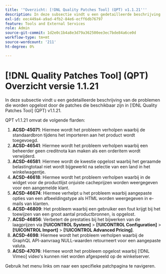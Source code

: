 ```yaml
---
title: '"Overzicht: [!DNL Quality Patches Tool] (QPT) v1.1.21'''
description: In deze subsectie vindt u een gedetailleerde beschrijving van de problemen die worden opgelost door de patches die beschikbaar zijn in [!DNL Quality Patches Tool] (QPT) v1.1.21.
exl-id: eec449a4-a9ad-4fb2-84e6-ecff6db76797
feature: Tools and External Services
role: Admin
source-git-commit: 1d2e0c1b4a8e3d79a362500ee3ec7bde84a6ce0d
workflow-type: tm+mt
source-wordcount: '211'
ht-degree: 0%

---
```


# [!DNL Quality Patches Tool] (QPT) Overzicht versie 1.1.21

In deze subsectie vindt u een gedetailleerde beschrijving van de problemen die worden opgelost door de patches die beschikbaar zijn in [!DNL Quality Patches Tool] (QPT) v1.1.21.

QPT v1.1.21 omvat de volgende flarden:

1. **ACSD-45071**: Hiermee wordt het probleem verholpen waarbij de standaardbron tijdens het importeren aan het product wordt toegevoegd.
1. **ACSD-46541**: Hiermee wordt het probleem verholpen waarbij een beheerder geen creditnota kan maken als een orderitem wordt verwijderd.
1. **ACSD-46581**: Hiermee wordt de kwestie opgelost waarbij het geraamde belastingtotaal niet wordt bijgewerkt na selectie van een land in het winkelwagentje.
1. **ACSD-46618**: Hiermee wordt het probleem verholpen waarbij in de widget voor de productlijst onjuiste cacheprijzen worden weergegeven voor een aangemelde klant.
1. **ACSD-46674**: Hiermee verhelpt u het probleem waarbij aangepaste opties van een afbeeldingstype als HTML worden weergegeven in e-mails van klanten.
1. **ACSD-46809**: Het probleem waarbij een gebruiker een fout krijgt bij het toewijzen van een groot aantal productbronnen, is opgelost.
1. **ACSD-46856**: Verbetert de prestaties bij het bijwerken van de laagprijzen via **[!UICONTROL System]** > **[!UICONTROL Configuration]** > **[!UICONTROL Import]** > **[!UICONTROL Advanced Pricing]**.
1. **ACSD-4698**: Hiermee wordt het probleem verholpen waarbij de GraphQL API-aanvraag NULL-waarden retourneert voor een aangepaste valuta.
1. **ACSD-47076**: Hiermee wordt het probleem opgelost waarbij [!DNL Vimeo] video&#39;s kunnen niet worden afgespeeld op de winkelserver.

Gebruik het menu links om naar een specifieke patchpagina te navigeren.
